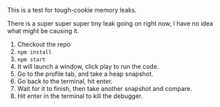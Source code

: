 This is a test for tough-cookie memory leaks.

There is a super super super tiny leak going on right now, I have no idea what might be causing it.

1. Checkout the repo
2. `npm install`
3. `npm start`
4. It will launch a window, click play to run the code.
5. Go to the profile tab, and take a heap snapshot.
6. Go back to the terminal, hit enter.
7. Wait for it to finish, then take another snapshot and compare.
8. Hit enter in the terminal to kill the debugger.